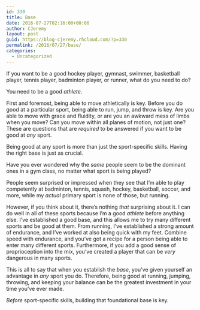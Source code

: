 ```yaml
---
id: 330
title: Base
date: 2016-07-27T02:16:00+00:00
author: CJeremy
layout: post
guid: https://blog-cjeremy.rhcloud.com/?p=330
permalink: /2016/07/27/base/
categories:
  - Uncategorized
---
```

If you want to be a good hockey player, gymnast, swimmer, basketball player, tennis player, badminton player, or runner, what do you need to do?

You need to be a good _athlete_.

First and foremost, being able to move athletically is key. Before you do good at a particular sport, being able to run, jump, and throw is key. Are you able to move with grace and fluidity, or are you an awkward mess of limbs when you move? Can you move within all planes of motion, not just one? These are questions that are _required_ to be answered if you want to be good at _any_ sport.

Being good at any sport is more than just the sport-specific skills. Having the right base is just as crucial.

Have you ever wondered why the _same_ people seem to be the dominant ones in a gym class, no matter what sport is being played?

People seem surprised or impressed when they see that I&#8217;m able to play competently at badminton, tennis, squash, hockey, basketball, soccer, and more, while my _actual_ primary sport is none of those, but running.

However, if you think about it, there&#8217;s nothing _that_ surprising about it. I can do well in all of these sports because I&#8217;m a good _athlete_ before anything else. I&#8217;ve established a good base, and this allows me to try many different sports and be good at them. From running, I&#8217;ve established a strong amount of endurance, and I&#8217;ve worked at also being quick with my feet. Combine speed with endurance, and you&#8217;ve got a recipe for a person being able to enter many different sports. Furthermore, if you add a good sense of proprioception into the mix, you&#8217;ve created a player that can be _very_ dangerous in many sports.

This is all to say that when you establish the _base_, you&#8217;ve given yourself an advantage in _any_ sport you do. Therefore, being good at running, jumping, throwing, and keeping your balance can be the greatest investment in your time you&#8217;ve ever made.

_Before_ sport-specific skills, building that foundational base is key.